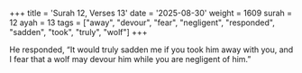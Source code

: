 +++
title = 'Surah 12, Verses 13'
date = '2025-08-30'
weight = 1609
surah = 12
ayah = 13
tags = ["away", "devour", "fear", "negligent", "responded", "sadden", "took", "truly", "wolf"]
+++

He responded, “It would truly sadden me if you took him away with you, and I fear that a wolf may devour him while you are negligent of him.”